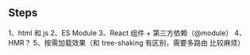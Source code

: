 ## Steps

1、html 和 js
2、ES Module
3、React 组件 + 第三方依赖（@module）
4、HMR？
5、按需加载效果（和 tree-shaking 有区别，需要多路由 比较麻烦）
